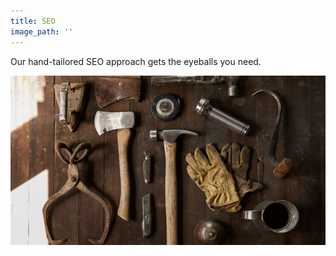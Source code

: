 ```yaml
---
title: SEO
image_path: ''
---
```


Our hand-tailored SEO approach gets the eyeballs you need.

![](/uploads/versions/6---x----650-350x---.jpg)